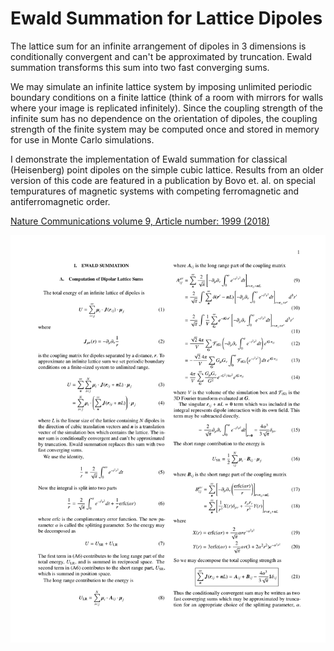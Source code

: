 # Ewald Summation for Lattice Dipoles

The lattice sum for an infinite arrangement of dipoles in 3 dimensions is conditionally convergent and can't be approximated by truncation. Ewald summation transforms this sum into two fast converging sums.

We may simulate an infinite lattice system by imposing unlimited periodic boundary conditions on a finite lattice (think of a room with mirrors for walls where your image is replicated infinitely). Since the coupling strength of the infinite sum has no dependence on the orientation of dipoles, the coupling strength of the finite system may be computed once and stored in memory for use in Monte Carlo simulations.

I demonstrate the implementation of Ewald summation for classical (Heisenberg) point dipoles on the simple cubic lattice. Results from an older version of this code are featured in a publication by Bovo et. al. on special tempuratures of magnetic systems with competing ferromagnetic and antiferromagnetic order.

[Nature Communications volume 9, Article number: 1999 (2018)](https://doi.org/10.1038/s41467-018-04297-3)

![](EwaldSum_Summarized-1.png)
